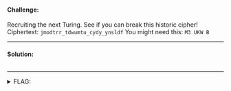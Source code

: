 #### Challenge:

Recruiting the next Turing. See if you can break this historic cipher!
Ciphertext: `jmodtrr_tdwumtu_cydy_ynsldf`
You might need this: `M3 UKW B`

---

#### Solution:

```bash
```

---

<details><summary>FLAG:</summary>

```
flag{scruffy_looking_nerf_herder}
```

</details>
<br/>
